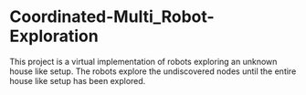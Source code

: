 # Coordinated-Multi_Robot-Exploration

This project is a virtual implementation of robots exploring an unknown house like setup. The robots explore the undiscovered nodes until the entire house like setup has been explored.
